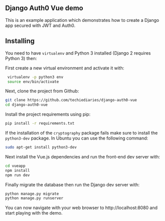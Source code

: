 ## Django Auth0 Vue demo

This is an example application which demonstrates how to create a Django app secured with JWT and Auth0. 



## Installing

You need to have `virtualenv` and Python 3 installed (Django 2 requires Python 3) then:

First create a new virtual environment and activate it with:

```bash
 virtualenv -p python3 env
 source env/bin/activate
```

Next, clone the project from Github:

```bash
git clone https://github.com/techiediaries/django-auth0-vue
cd django-auth0-vue
```

Install the project requirements using pip:

```bash
pip install -r requirements.txt
```

If the installation of the `cryptography` package fails make sure to install the `python3-dev` package. In Ubuntu you can use the following command:

```bash
sudo apt-get install python3-dev
``` 

Next install the Vue.js dependencies and run the front-end dev server with:

```bash
cd vueapp
npm install
npm run dev
```

Finally migrate the database then run the Django dev server with:

```bash
python manage.py migrate
python manage.py runserver
``` 

You can now navigate with your web browser to http://localhost:8080 and start playing with the demo.





